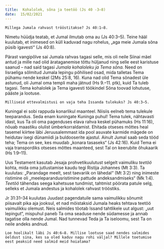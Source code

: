 ```yaml
---
title:  Kohalolek, sõna ja teetöö (Js 40 -3–8)  
date:  15/02/2021  
---
```


`Millega Jumala rahvast trööstitakse? Js 40:1–8.`

Nimetu hüüdja teatab, et Jumal ilmutab oma au (Js 40:3–5). Teine hääl kuulutab, et inimesed on küll kaduvad nagu rohelus, „aga meie Jumala sõna püsib igavesti“ (Js 40:8).

Pärast vangipõlve sai Jumala rahvas tagasi selle, mis oli neile Siinai mäel antud ja mille nad olid ärataganemise tõttu hüljanud ning selle eest karistuse saanud – nad said tagasi _Jumala kohaloleku ja Tema sõna._ Need on Iisraeliga sõlmitud Jumala lepingu põhilised osad, mida talletas Tema pühamu nende keskel (2Ms 25:8, 16). Kuna nad olid Tema sõnadest üle astunud, oli Jumal oma templi maha jätnud (Hs 9.–11. ptk), kuid Ta tuleb tagasi. Tema kohalolek ja Tema igavesti töökindel Sõna toovad lohutuse, pääste ja lootuse.

`Milliseid ettevalmistusi on vaja teha Issanda tulekuks? Js 40:3–5.`

Kuningal ei sobi rappuda konarlikul maanteel. Niisiis eelneb tema tulekule teeparandus. Seda enam kuningate Kuninga puhul! Tema tulek, nähtavasti idast, kus Ta oli oma pagenduses elava rahva keskel pühamuks (Hs 11:16), nõuab maastiku olulist ümberkorraldamist. Ehitada otseses mõttes heal tasemel kiirtee läbi Jeruusalemmast ida pool asuvate karmide mägede on heidutav isegi dünamiidi ja buldooserite ajastul. Ainult Jumal saab seda tööd teha; Tema on see, kes muudab „konara tasaseks“ (Js 42:16). Kuid Tema ei vaja transpordiks otseses mõttes maanteed, sest Tal on keerubite õhukaarik (Hs 1:9–11).

Uus Testament kasutab Jesaja prohvetikuulutust selgelt vaimuliku _teetöö_ kohta, mida oma jutlustamise kaudu tegi Ristija Johannes (Mt 3:3). Ta kuulutas: „Parandage meelt, sest taevariik on lähedal“ (Mt 3:2) ning inimeste ristimine oli „meeleparandusristimine pattude andeksandmiseks“ (Mk 1:4). _Teetöö_ tähendas seega kahetsuse tundmist, tahtmist pöörata patule selg, selleks et Jumala andestus ja kohalolek rahvast trööstiks.

Jr 31:31–34 kuulutas Juudast pagendatuile sama vaimulikku sõnumit piisavalt pika aja jooksul, et nad mõistaksid Jumala heaks tehtava teetöö vaimulikku olemust. Neis salmides tõotab Issand tahtlikele uut algust: „uut lepingut“, mispuhul paneb Ta oma seaduse nende südamesse ja annab tagatise olla nende Jumal. Nad tunnevad Teda ja Ta iseloomu, sest Ta on neile andeks andnud.

`Loe hoolikalt läbi Js 40:6–8. Millise lootuse saad nendes salmides öeldust sina, kes sa oled kaduv nagu rohi väljal? Millele toetumise eest peaksid need salmid meid hoiatama?`
